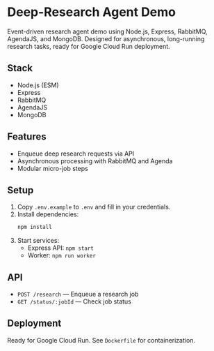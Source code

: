 # Deep-Research Agent Demo

Event-driven research agent demo using Node.js, Express, RabbitMQ, AgendaJS, and MongoDB. Designed for asynchronous, long-running research tasks, ready for Google Cloud Run deployment.

## Stack
- Node.js (ESM)
- Express
- RabbitMQ
- AgendaJS
- MongoDB

## Features
- Enqueue deep research requests via API
- Asynchronous processing with RabbitMQ and Agenda
- Modular micro-job steps

## Setup
1. Copy `.env.example` to `.env` and fill in your credentials.
2. Install dependencies:
   ```sh
   npm install
   ```
3. Start services:
   - Express API: `npm start`
   - Worker: `npm run worker`

## API
- `POST /research` — Enqueue a research job
- `GET /status/:jobId` — Check job status

## Deployment
Ready for Google Cloud Run. See `Dockerfile` for containerization. 